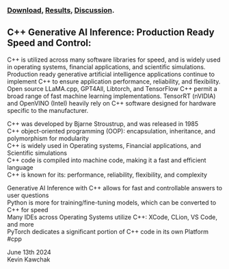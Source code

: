 ### [Download](https://drive.google.com/file/d/1t6irPsTSC9Yk9V9lW44IZ-ZGvJodty-h/view?usp=sharing), [Results](https://drive.google.com/file/d/1zvZUio10eiFxOAsC85SzlDXSQl9z66aK/view?usp=sharing), [Discussion](https://youtu.be/6nZzji0dlws). 

## C++ Generative AI Inference: Production Ready Speed and Control:
C++ is utilized across many software libraries for speed, and is widely used in operating systems, financial applications, and scientific simulations. Production ready generative artificial intelligence applications continue to implement C++ to ensure application performance, reliability, and flexibility. Open source LLaMA.cpp, GPT4All, Libtorch, and TensorFlow C++ permit a broad range of fast machine learning implementations. TensorRT (nVIDIA) and OpenVINO (Intel) heavily rely on C++ software designed for hardware specific to the manufacturer.

C++ was developed by Bjarne Stroustrup, and was released in 1985 <br>
C++ object-oriented programming (OOP): encapsulation, inheritance, and polymorphism for modularity <br>
C++ is widely used in Operating systems, Financial applications, and Scientific simulations <br>
C++ code is compiled into machine code, making it a fast and efficient language <br>
C++ is known for its: performance, reliability, flexibility, and complexity <br>

Generative AI Inference with C++ allows for fast and controllable answers to user questions  <br>
Python is more for training/fine-tuning models, which can be converted to C++ for speed  <br>
Many IDEs across Operating Systems utilize C++: XCode, CLion, VS Code, and more  <br>
PyTorch dedicates a significant portion of C++ code in its own Platform  <br> 
#cpp <br>

June 13th 2024 <br>
Kevin Kawchak
